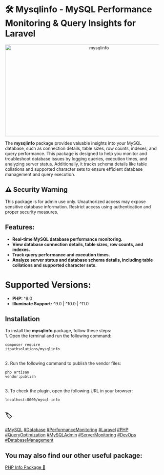 # 🛠️ Mysqlinfo - MySQL Performance Monitoring & Query Insights for Laravel  

<p align="center">
  <img src="https://raw.githubusercontent.com/itpathsolutions/mysqlinfo/main/assets/mysqlinfo-banner.webp" alt="mysqlinfo" width="600" height="300">
</p>  

The **mysqlinfo** package provides valuable insights into your MySQL database, such as connection details, table sizes, row counts, indexes, and query performance. This package is designed to help you monitor and troubleshoot database issues by logging queries, execution times, and analyzing server status. Additionally, it tracks schema details like table collations and supported character sets to ensure efficient database management and query execution.  

## **⚠️ Security Warning**
This package is for admin use only. Unauthorized access may expose sensitive database information. Restrict access using authentication and proper security measures.  

## **Features:**  
- **Real-time MySQL database performance monitoring.**  
- **View database connection details, table sizes, row counts, and indexes.**  
- **Track query performance and execution times.**  
- **Analyze server status and database schema details, including table collations and supported character sets.**  

# **Supported Versions:**  
- **PHP:** ^8.0  
- **Illuminate Support:** ^9.0 | ^10.0 | ^11.0  

## **Installation**  
To install the **mysqlinfo** package, follow these steps:  
    1. Open the terminal and run the following command:  
    <pre><code class="language-bash">composer require itpathsolutions/mysqlinfo</code></pre>   
    2. Run the following command to publish the vendor files:  
    <pre><code class="language-bash">php artisan vendor:publish</code></pre>  
    3. To check the plugin, open the following URL in your browser:  
    <pre><code class="language-bash">localhost:8000/mysql-info</code></pre>  

## 🏷️  
<p>
<a href="https://packagist.org/search/?tags=mysql">#MySQL</a>  
<a href="https://packagist.org/search/?tags=database">#Database</a>  
<a href="https://packagist.org/search/?tags=performance-monitoring">#PerformanceMonitoring</a>  
<a href="https://packagist.org/search/?tags=laravel">#Laravel</a>  
<a href="https://packagist.org/search/?tags=php">#PHP</a>  
<a href="https://packagist.org/search/?tags=query-optimization">#QueryOptimization</a>  
<a href="https://packagist.org/search/?tags=mysql-admin">#MySQLAdmin</a>  
<a href="https://packagist.org/search/?tags=server-monitoring">#ServerMonitoring</a>  
<a href="https://packagist.org/search/?tags=devops">#DevOps</a>  
<a href="https://packagist.org/search/?tags=database-management">#DatabaseManagement</a>
</p>  

## **You may also find our other useful package:**  
[PHP Info Package 🚀](https://packagist.org/packages/itpathsolutions/phpinfo)  